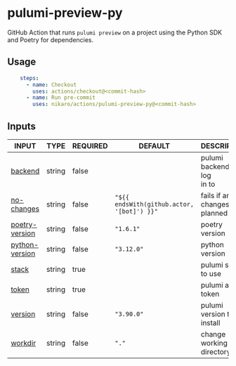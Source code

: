 # pulumi-preview-py

GitHub Action that runs `pulumi preview` on a project using the Python SDK and Poetry for dependencies.

## Usage

```yaml
    steps:
      - name: Checkout
        uses: actions/checkout@<commit-hash>
      - name: Run pre-commit
        uses: nikaro/actions/pulumi-preview-py@<commit-hash>
```

## Inputs

<!-- AUTO-DOC-INPUT:START - Do not remove or modify this section -->

|                                   INPUT                                    |  TYPE  | REQUIRED |                  DEFAULT                   |             DESCRIPTION              |
|----------------------------------------------------------------------------|--------|----------|--------------------------------------------|--------------------------------------|
|           <a name="input_backend"></a>[backend](#input_backend)            | string |  false   |                                            | pulumi backend url to log <br>in to  |
|       <a name="input_no-changes"></a>[no-changes](#input_no-changes)       | string |  false   | `"${{ endsWith(github.actor, '[bot]') }}"` | fails if any changes is <br>planned  |
| <a name="input_poetry-version"></a>[poetry-version](#input_poetry-version) | string |  false   |                 `"1.6.1"`                  |            poetry version            |
| <a name="input_python-version"></a>[python-version](#input_python-version) | string |  false   |                 `"3.12.0"`                 |            python version            |
|              <a name="input_stack"></a>[stack](#input_stack)               | string |   true   |                                            |         pulumi stack to use          |
|              <a name="input_token"></a>[token](#input_token)               | string |   true   |                                            |         pulumi access token          |
|           <a name="input_version"></a>[version](#input_version)            | string |  false   |                 `"3.90.0"`                 |      pulumi version to install       |
|           <a name="input_workdir"></a>[workdir](#input_workdir)            | string |  false   |                   `"."`                    |       change working directory       |

<!-- AUTO-DOC-INPUT:END -->
